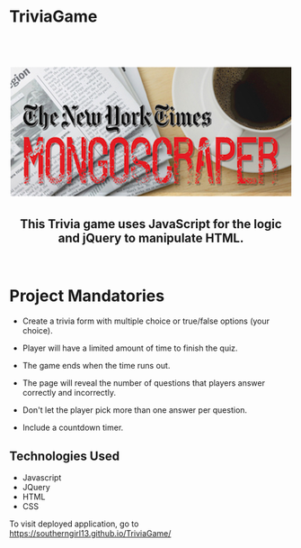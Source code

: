 # TriviaGame 

<h1 align="center">
  <br>
  <img src="https://github.com/Southerngirl13/MongoScraper/raw/master/public/assets/images/mongoscraper2.jpg">
</h1>

<h2 align="center">
This Trivia game uses JavaScript for the logic and jQuery to manipulate HTML. 
</h2>
<br>


# Project Mandatories
* Create a trivia form with multiple choice or true/false options (your choice).

* Player will have a limited amount of time to finish the quiz. 

* The game ends when the time runs out. 

* The page will reveal the number of questions that players answer correctly and incorrectly.

* Don't let the player pick more than one answer per question.

* Include a countdown timer.


## Technologies Used
- Javascript 
 - JQuery
 - HTML
 - CSS

To visit deployed application, go to https://southerngirl13.github.io/TriviaGame/

